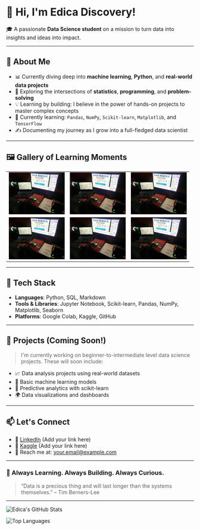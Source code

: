 <!-- Optional Banner -->
<!-- ![Banner](https://github.com/Edica-Discovery/Edica-Discovery/blob/main/banner.jpg?raw=true) -->

# 👋 Hi, I'm Edica Discovery!

🎓 A passionate **Data Science student** on a mission to turn data into insights and ideas into impact.

---

## 🚀 About Me

- 📊 Currently diving deep into **machine learning**, **Python**, and **real-world data projects**
- 🔬 Exploring the intersections of **statistics**, **programming**, and **problem-solving**
- 💡 Learning by building: I believe in the power of hands-on projects to master complex concepts
- 🌱 Currently learning: `Pandas`, `NumPy`, `Scikit-learn`, `Matplotlib`, and `TensorFlow`
- ✍️ Documenting my journey as I grow into a full-fledged data scientist

---

## 🖼 Gallery of Learning Moments

<table>
  <tr>
    <td align="center">
      <img src="506038039_1414905706361398_4915908464290083767_n.jpg?raw=true" width="150"/>
    </td>
    <td align="center">
      <img src="506038039_1414905706361398_4915908464290083767_n.jpg?raw=true" width="150"/>
    </td>
    <td align="center">
      <img src="506038039_1414905706361398_4915908464290083767_n.jpg?raw=true" width="150"/>
    </td>
  </tr>
  <tr>
    <td align="center">
      <img src="506038039_1414905706361398_4915908464290083767_n.jpg?raw=true" width="150"/>
    </td>
    <td align="center">
      <img src="506038039_1414905706361398_4915908464290083767_n.jpg?raw=true" width="150"/>
    </td>
    <td align="center">
      <img src="506038039_1414905706361398_4915908464290083767_n.jpg?raw=true" width="150"/>
    </td>
  </tr>
</table>

---

## 🔧 Tech Stack

- **Languages**: Python, SQL, Markdown
- **Tools & Libraries**: Jupyter Notebook, Scikit-learn, Pandas, NumPy, Matplotlib, Seaborn
- **Platforms**: Google Colab, Kaggle, GitHub

---

## 📌 Projects (Coming Soon!)

> I'm currently working on beginner-to-intermediate level data science projects. These will soon include:
- 📈 Data analysis projects using real-world datasets
- 🧠 Basic machine learning models
- 🤖 Predictive analytics with scikit-learn
- 🌍 Data visualizations and dashboards

---

## 📫 Let's Connect

- 🔗 [LinkedIn](https://www.linkedin.com/) (Add your link here)
- 🧠 [Kaggle](https://www.kaggle.com/) (Add your link here)
- 📨 Reach me at: your.email@example.com

---

### 🔄 Always Learning. Always Building. Always Curious.

> “Data is a precious thing and will last longer than the systems themselves.” – Tim Berners-Lee

---

![Edica's GitHub Stats](https://github-readme-stats.vercel.app/api?username=Edica-Discovery&show_icons=true&theme=radical)

![Top Languages](https://github-readme-stats.vercel.app/api/top-langs/?username=Edica-Discovery&layout=compact&theme=radical)
